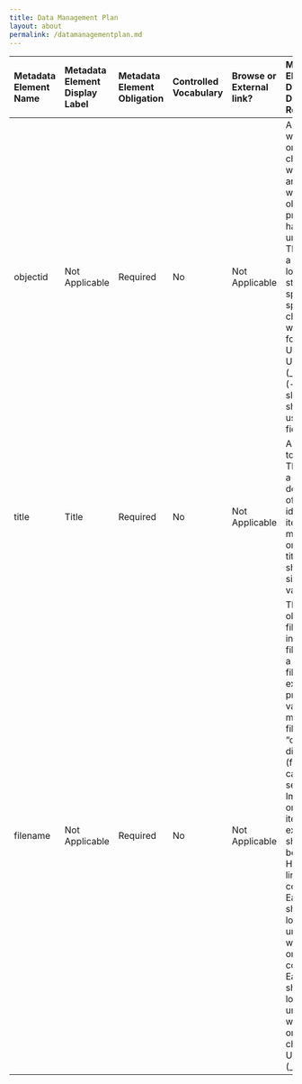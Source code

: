 ```yaml
---
title: Data Management Plan
layout: about
permalink: /datamanagementplan.md
---
```


| Metadata Element Name | Metadata Element Display Label | Metadata Element Obligation | Controlled Vocabulary | Browse or External link? | Metadata Element Definition and Data Standard Requirement | Example |
|:----------------------|:-------------------------------|:----------------------------|:----------------------|:-------------------------|:-------------------------------------------------------------------------------------------------------------------------------------------------------------------------------------------------------------------------------------------------------------------------------------------------------------------------------------------------------------------------|:--------|
|objectid               |Not Applicable                  |Required                     |No                     |Not Applicable            |A unique string with no spaces or special characters that will be used as an ID in the website. Each objectid property should have a single unique value. This should be a unique, lowercase string with no spaces or special characters as it will be used to form the item’s URL. Underscores (_) and dashes (-) are okay; slashes (/) should NOT be used in this field.|ofc_016_oregongrape_1975|
|title                  |Title                           |Required                     |No                     |Not Applicable            |A name given to the resource. This should be a short, descriptive set of words identifying the item. Each item may only have one title. Each title property should have a single unique value. | Oregon Grape |
|filename |Not Applicable |Required |No | Not Applicable |The digital object’s filename including the file extension or a full URL to a file hosted external to your project. The value must mach the file's filename in your “objects” directory (filenames are case-sensitive). Important note on external items: URLs to external media should always be secure HTTPS links.Filenaming conventions: Each filename should be an all lowercase unique string with no spaces or Filenaming conventions: Each filename should be an all lowercase unique string with no spaces or special characters. Underscores (_) are okay. |ofc_016_oregongrape_1975.jpg |


